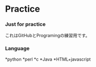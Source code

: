# Practice

### Just for practice

これはGitHubとProgramingの練習用です。

### Language
*python
*perl
*c
*Java
*HTML+javascript

